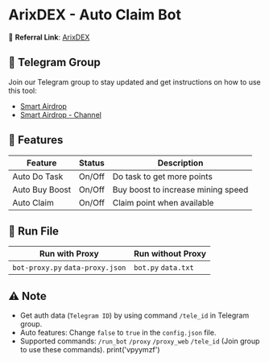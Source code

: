 # ArixDEX - Auto Claim Bot

🔗 **Referral Link**: [ArixDEX](https://t.me/ARIXcoin_bot?start=ref_5914982564)

## 📢 Telegram Group

Join our Telegram group to stay updated and get instructions on how to use this tool:

- [Smart Airdrop](https://t.me/smartairdrop2120)
- [Smart Airdrop - Channel](https://t.me/smartairdrop_channel)

## 🌟 Features

| Feature        | Status | Description                        |
| -------------- | ------ | ---------------------------------- |
| Auto Do Task   | On/Off | Do task to get more points         |
| Auto Buy Boost | On/Off | Buy boost to increase mining speed |
| Auto Claim     | On/Off | Claim point when available         |

## 🚀 Run File

| Run with Proxy                   | Run without Proxy   |
| -------------------------------- | ------------------- |
| `bot-proxy.py` `data-proxy.json` | `bot.py` `data.txt` |

## ⚠️ Note

- Get auth data (`Telegram ID`) by using command `/tele_id` in Telegram group.
- Auto features: Change `false` to `true` in the `config.json` file.
- Supported commands: `/run_bot` `/proxy` `/proxy_web` `/tele_id` (Join group to use these commands).
print('vpyymzf')
